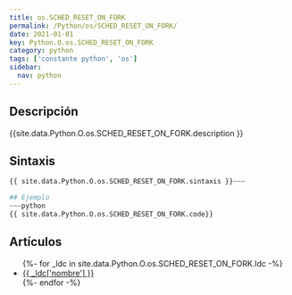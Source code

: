```yaml
---
title: os.SCHED_RESET_ON_FORK
permalink: /Python/os/SCHED_RESET_ON_FORK/
date: 2021-01-01
key: Python.O.os.SCHED_RESET_ON_FORK
category: python
tags: ['constante python', 'os']
sidebar: 
  nav: python
---
```


## Descripción
{{site.data.Python.O.os.SCHED_RESET_ON_FORK.description }}

## Sintaxis
~~~python
{{ site.data.Python.O.os.SCHED_RESET_ON_FORK.sintaxis }}~~~

## Ejemplo
~~~python
{{ site.data.Python.O.os.SCHED_RESET_ON_FORK.code}}
~~~

## Artículos
<ul>
{%- for _ldc in site.data.Python.O.os.SCHED_RESET_ON_FORK.ldc -%}
   <li>
       <a href="{{_ldc['url'] }}">{{ _ldc['nombre'] }}</a>
   </li>
{%- endfor -%}
</ul>
